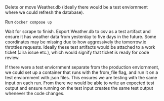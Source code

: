 Delete or move Weather.db (ideally there would be a test enviornment where we could refresh the database).

Run `docker compose up`

Wait for scrape to finish. Export Weather.db to csv as a test artifact and ensure it has weather data from yesterday to five days in the future. Some coordinates may be missing due to how aggressively the tomorrow.io throttles requests. Ideally these test artifacts would be attached to a work ticket (Jira issue etc.), which would signify that ticket is ready for code review.

If there were a test enviornment separate from the production enviornment, we could set up a container that runs with the from_file flag, and run it on a test enviornment with json files. This ensures we are testing with the same input on each run. From there we would be able to write an expected test output and ensure running on the test input creates the same test output whenever the code changes.